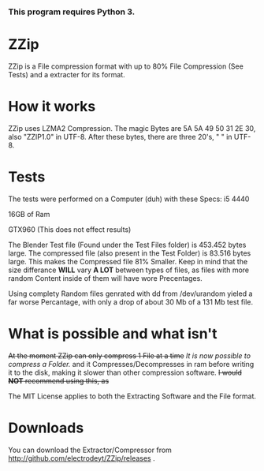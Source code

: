 ### This program requires Python 3.
# ZZip
ZZip is a File compression format with up to 80% File Compression (See Tests) and a extracter for its format.

# How it works
ZZip uses LZMA2 Compression. The magic Bytes are 5A 5A 49 50 31 2E 30, also "ZZIP1.0" in UTF-8. After these bytes, there are three 20's, " " in UTF-8.
# Tests
The tests were performed on a Computer (duh) with these Specs:
  i5 4440
  
  16GB of Ram
  
  GTX960 (This does not effect results)
  
The Blender Test file (Found under the Test Files folder) is 453.452 bytes large. The compressed file (also present in the Test Folder) is 83.516 bytes large.
This makes the Compressed file 81% Smaller. Keep in mind that the size differance **WILL** vary **A LOT** between types of files, as files with more random Content inside of them will have wore Precentages.

Using complety Random files genrated with dd from /dev/urandom yieled a far worse Percantage, with only a drop of about 30 Mb of a 131 Mb test file.

# What is possible and what isn't
~~At the moment ZZip can only compress 1 File at a time~~ *It is now possible to compress a Folder.* and it Compresses/Decompresses in ram before writing it to the disk, making it slower than other compression software.
~~I would **NOT** recommend using this, as~~



The MIT License applies to both the Extracting Software and the File format.

# Downloads
You can download the Extractor/Compressor from http://github.com/electrodeyt/ZZip/releases .
